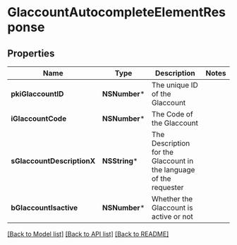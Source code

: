 # GlaccountAutocompleteElementResponse

## Properties
Name | Type | Description | Notes
------------ | ------------- | ------------- | -------------
**pkiGlaccountID** | **NSNumber*** | The unique ID of the Glaccount | 
**iGlaccountCode** | **NSNumber*** | The Code of the Glaccount | 
**sGlaccountDescriptionX** | **NSString*** | The Description for the Glaccount in the language of the requester | 
**bGlaccountIsactive** | **NSNumber*** | Whether the Glaccount is active or not | 

[[Back to Model list]](../README.md#documentation-for-models) [[Back to API list]](../README.md#documentation-for-api-endpoints) [[Back to README]](../README.md)


